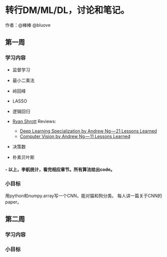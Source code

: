 # 转行DM/ML/DL，讨论和笔记。

作者：@棒棒 @bluove

## 第一周

### 学习内容
- 监督学习
 - 最小二乘法
 - 岭回峰
 - LASSO

- 逻辑回归

- [Ryan Shrott](https://towardsdatascience.com/@ryanshrott?source=post_header_lockup) Reviews:
  - [Deep Learning Specialization by Andrew Ng — 21 Lessons Learned](https://towardsdatascience.com/deep-learning-specialization-by-andrew-ng-21-lessons-learned-15ffaaef627c)
  - [Computer Vision by Andrew Ng — 11 Lessons Learned](https://towardsdatascience.com/computer-vision-by-andrew-ng-11-lessons-learned-7d05c18a6999)

- 决策数

- 朴素贝叶斯

#### - 以上，李航统计，看完相应章节。所有算法给出code。

### 小目标
用python和numpy.array写一个CNN，能对猫和狗分类。
每人讲一篇关于CNN的paper。




## 第二周

### 学习内容





### 小目标




